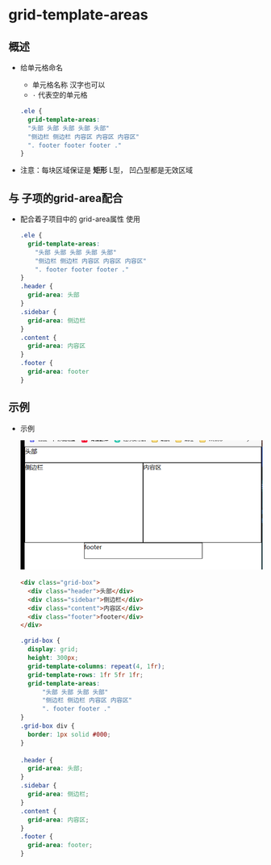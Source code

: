 # grid-template-areas

## 概述

+ 给单元格命名

  + 单元格名称 汉字也可以
  + `·` 代表空的单元格

  ```css
  .ele {
    grid-template-areas:
    "头部 头部 头部 头部 头部"
    "侧边栏 侧边栏 内容区 内容区 内容区"
    ". footer footer footer ."
  }
  ```

+ 注意：每块区域保证是 **矩形** L型， 凹凸型都是无效区域

## 与 子项的grid-area配合

+ 配合着子项目中的 grid-area属性 使用

  ```css
  .ele {
    grid-template-areas:
      "头部 头部 头部 头部 头部"
      "侧边栏 侧边栏 内容区 内容区 内容区"
      ". footer footer footer ."
  }
  .header {
    grid-area: 头部
  }
  .sidebar {
    grid-area: 侧边栏
  }
  .content {
    grid-area: 内容区
  }
  .footer {
    grid-area: footer
  }
  ```

## 示例

+ 示例

  ![alt text](images/grid-template-areas.png)

  ```html
  <div class="grid-box">
    <div class="header">头部</div>
    <div class="sidebar">侧边栏</div>
    <div class="content">内容区</div>
    <div class="footer">footer</div>
  </div>
  ```

  ```css
  .grid-box {
    display: grid;
    height: 300px;
    grid-template-columns: repeat(4, 1fr);
    grid-template-rows: 1fr 5fr 1fr;
    grid-template-areas:
        "头部 头部 头部 头部"
        "侧边栏 侧边栏 内容区 内容区"
        ". footer footer ."
  }
  .grid-box div {
    border: 1px solid #000;
  }

  .header {
    grid-area: 头部;
  }
  .sidebar {
    grid-area: 侧边栏;
  }
  .content {
    grid-area: 内容区;
  }
  .footer {
    grid-area: footer;
  }
  ```

